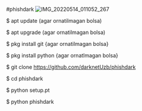 #phishdark
![IMG_20220514_011052_267](https://user-images.githubusercontent.com/101189497/168382480-dd6ee752-3aa0-416f-baae-6689d3ebf050.jpg)


$ apt update (agar ornatilmagan bolsa)

$ apt upgrade (agar ornatilmagan bolsa)

$ pkg install git {agar ornatilmagan bolsa}

$ pkg install python {agar ornatlmagan bolsa}

$ git clone https://github.com/darknetUzb/phishdark

$ cd phishdark

$ python setup.pt

$ python phishdark




